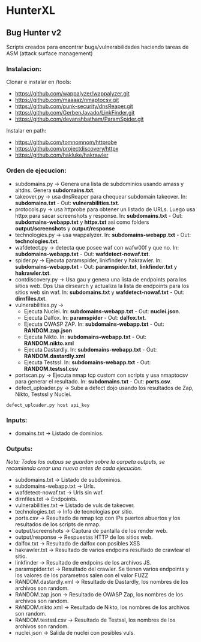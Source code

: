 # HunterXL
## Bug Hunter v2

Scripts creados para encontrar bugs/vulnerabilidades haciendo tareas de ASM (attack surface management)

### Instalacion:

Clonar e instalar en /tools: 
* https://github.com/wappalyzer/wappalyzer.git 
* https://github.com/maaaaz/nmaptocsv.git 
* https://github.com/punk-security/dnsReaper.git
* https://github.com/GerbenJavado/LinkFinder.git
* https://github.com/devanshbatham/ParamSpider.git

Instalar en path:
* https://github.com/tomnomnom/httprobe
* https://github.com/projectdiscovery/httpx
* https://github.com/hakluke/hakrawler

### Orden de ejecucion:
* subdomains.py -> Genera una lista de subdominios usando amass y altdns. Genera **subdomains.txt**.
* takeover.py -> usa dnsReaper para chequear subdomain takeover. In: **subdomains.txt** - Out: **vulnerabilities.txt**.
* protocols.py -> usa httprobe para obtener un listado de URLs. Luego usa httpx para sacar screenshots y response. In: **subdomains.txt** - Out: **subdomains-webapp.txt** y **httpx.txt** asi como folders **output/screenshots** y **output/response**
* technologies.py -> usa wappalyzer. In: **subdomains-webapp.txt** - Out: **technologies.txt**.
* wafdetect.py -> detecta que posee waf con wafw00f y que no. In: **subdomains-webapp.txt** - Out: **wafdetect-nowaf.txt**.
* spider.py -> Ejecuta paramspider, linkfinder y hakrawler. In: **subdomains-webapp.txt** - Out: **paramspider.txt**, **linkfinder.txt** y **hakrawler.txt**.
* contdiscovery.py -> Usa gau y genera una lista de endpoints para los sitios web. Dps Usa dirsearch y actualiza la lista de endpoints para los sitios web sin waf. In: **subdomains.txt** y **wafdetect-nowaf.txt** - Out: **dirnfiles.txt**.
* vulnerabilities.py ->
  * Ejecuta Nuclei. In: **subdomains-webapp.txt** - Out: **nuclei.json**.
  * Ejecuta Dalfox. In: **paramspider** - Out: **dalfox.txt**.
  * Ejecuta OWASP ZAP. In: **subdomains-webapp.txt** - Out: **RANDOM.zap.json**
  * Ejecuta Nikto. In: **subdomains-webapp.txt** - Out: **RANDOM.nikto.xml**
  * Ejecuta Dastardly. In: **subdomains-webapp.txt** - Out: **RANDOM.dastardly.xml**
  * Ejecuta Testssl. In: **subdomains-webapp.txt** - Out: **RANDOM.testssl.csv** 
* portscan.py -> Ejecuta nmap tcp custom con scripts y usa nmaptocsv para generar el resultado. In: **subdomains.txt** - Out: **ports.csv**.
* defect_uploader.py -> Sube a defect dojo usando los resultados de Zap, Nikto, Testssl y Nuclei. 
```
defect_uploader.py host api_key
```

### Inputs:
* domains.txt -> Listado de dominios.

### Outputs:
*Nota: Todos los outpus se guardan sobre la carpeta outputs, se recomienda crear una nueva antes de cada ejecucion.*
* subdomains.txt -> Listado de subdominios.
* subdomains-webapp.txt -> Urls.
* wafdetect-nowaf.txt -> Urls sin waf.
* dirnfiles.txt -> Endpoints.
* vulnerabilities.txt -> Listado de vuls de takeover.
* technologies.txt -> Info de tecnologias por sitio.
* ports.csv -> Resultado de nmap tcp con IPs puertos abuertos y los resultados de los scripts de nmap.
* output/screenshots ->  Captura de pantalla de los render web.
* output/response -> Respuestas HTTP de los sitios web.
* dalfox.txt -> Resultado de dalfox con posibles XSS
* hakrawler.txt -> Resultado de varios endpoins resultado de crawlear el sitio.
* linkfinder -> Resultado de endpoins de los archivos JS.
* paramspider.txt -> Resultado del crawler. Se tienen varios endpoints y los valores de los parametros salen con el valor FUZZ
* RANDOM.dastardly.xml -> Resultado de Dastardly, los nombres de los archivos son random.
* RANDOM.zap.json -> Resultado de OWASP Zap, los nombres de los archivos son random.
* RANDOM.nikto.xml -> Resultado de Nikto, los nombres de los archivos son random.
* RANDOM.testssl.csv -> Resultado de Testssl, los nombres de los archivos son random.
* nuclei.json -> Salida de nuclei con posibles vuls.
